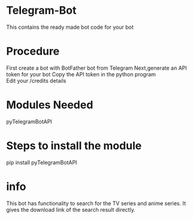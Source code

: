 # Telegram-Bot  
This contains the ready made bot code for your bot 
# Procedure
  First create a bot with BotFather bot from Telegram 
  Next,generate an API token for your bot
  Copy the API token in the python program  
  Edit your /credits details
# Modules Needed
   pyTelegramBotAPI 
# Steps to install the module
   pip install pyTelegramBotAPI
# info 
  This bot has functionality to search for the TV series and anime series.
  It gives the download link of the search result directly.
 

